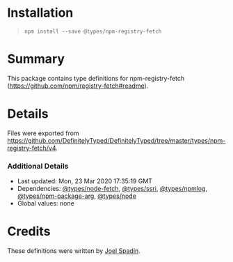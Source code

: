 # Installation
> `npm install --save @types/npm-registry-fetch`

# Summary
This package contains type definitions for npm-registry-fetch (https://github.com/npm/registry-fetch#readme).

# Details
Files were exported from https://github.com/DefinitelyTyped/DefinitelyTyped/tree/master/types/npm-registry-fetch/v4.

### Additional Details
 * Last updated: Mon, 23 Mar 2020 17:35:19 GMT
 * Dependencies: [@types/node-fetch](https://npmjs.com/package/@types/node-fetch), [@types/ssri](https://npmjs.com/package/@types/ssri), [@types/npmlog](https://npmjs.com/package/@types/npmlog), [@types/npm-package-arg](https://npmjs.com/package/@types/npm-package-arg), [@types/node](https://npmjs.com/package/@types/node)
 * Global values: none

# Credits
These definitions were written by [Joel Spadin](https://github.com/ChaosinaCan).

